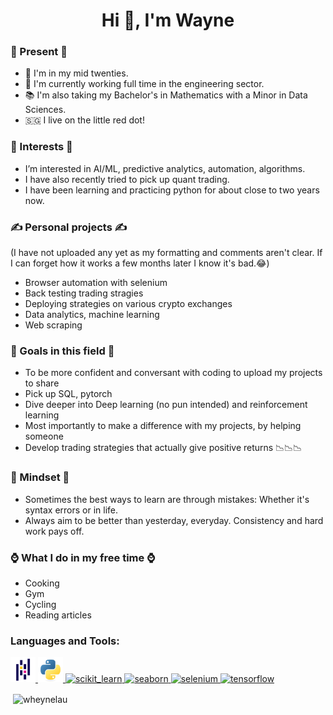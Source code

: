 <h1 align="center"> Hi 👋, I'm Wayne </h1>

<h3 align "center"> 🎁 Present 🎁 </h3>

- 🧒 I'm in my mid twenties.
- 💼 I'm currently working full time in the engineering sector.
- 📚 I'm also taking my Bachelor's in Mathematics with a Minor in Data Sciences.
- 🇸🇬 I live on the little red dot! 

<h3 align "center"> 👀 Interests 👀 </h3> 

- I’m interested in AI/ML, predictive analytics, automation, algorithms. 
- I have also recently tried to pick up quant trading. 
- I have been learning and practicing python for about close to two years now. 

<h3 align "center"> ✍️ Personal projects ✍️ </h3>
(I have not uploaded any yet as my formatting and comments aren't clear. If I can 
forget how it works a few months later I know it's bad.😂)

- Browser automation with selenium
- Back testing trading stragies
- Deploying strategies on various crypto exchanges
- Data analytics, machine learning
- Web scraping

<h3 align "center"> 🥅 Goals in this field 🥅 </h3>

- To be more confident and conversant with coding to upload my projects to share
- Pick up SQL, pytorch
- Dive deeper into Deep learning (no pun intended) and reinforcement learning
- Most importantly to make a difference with my projects, by helping someone
- Develop trading strategies that actually give positive returns 📉📉📉

<h3 align "center"> 🧠 Mindset 🧠 </h3>

- Sometimes the best ways to learn are through mistakes: Whether it's syntax errors or in life. 
- Always aim to be better than yesterday, everyday. Consistency and hard work pays off.

<h3 align "center"> ⌚️ What I do in my free time ⌚️ </h3>

- Cooking
- Gym
- Cycling
- Reading articles

<h3 align="left">Languages and Tools:</h3>
<p align="left"> <a href="https://pandas.pydata.org/" target="_blank" rel="noreferrer"> <img src="https://raw.githubusercontent.com/devicons/devicon/2ae2a900d2f041da66e950e4d48052658d850630/icons/pandas/pandas-original.svg" alt="pandas" width="40" height="40"/> </a> <a href="https://www.python.org" target="_blank" rel="noreferrer"> <img src="https://raw.githubusercontent.com/devicons/devicon/master/icons/python/python-original.svg" alt="python" width="40" height="40"/> </a> <a href="https://scikit-learn.org/" target="_blank" rel="noreferrer"> <img src="https://upload.wikimedia.org/wikipedia/commons/0/05/Scikit_learn_logo_small.svg" alt="scikit_learn" width="40" height="40"/> </a> <a href="https://seaborn.pydata.org/" target="_blank" rel="noreferrer"> <img src="https://seaborn.pydata.org/_images/logo-mark-lightbg.svg" alt="seaborn" width="40" height="40"/> </a> <a href="https://www.selenium.dev" target="_blank" rel="noreferrer"> <img src="https://raw.githubusercontent.com/detain/svg-logos/780f25886640cef088af994181646db2f6b1a3f8/svg/selenium-logo.svg" alt="selenium" width="40" height="40"/> </a> <a href="https://www.tensorflow.org" target="_blank" rel="noreferrer"> <img src="https://www.vectorlogo.zone/logos/tensorflow/tensorflow-icon.svg" alt="tensorflow" width="40" height="40"/> </a> </p>


<p>&nbsp;<img align="center" src="https://github-readme-stats.vercel.app/api?username=wheynelau&show_icons=true&theme=dark&locale=en" alt="wheynelau" /></p>


### 
<!---
wheynelau/wheynelau is a ✨ special ✨ repository because its `README.md` (this file) appears on your GitHub profile.
You can click the Preview link to take a look at your changes.
--->

